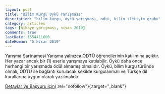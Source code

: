 ```yaml
---
layout: post
title: "Bilim Kurgu Öykü Yarışması"
description: "bilim kurgu, öykü yarışması, odtü, bilim iletişim grubu"
category: articles
tags: [hikaye yarışması, nisan 2019]
comments: true
lastDate: 1554411600
dateHuman: "5 Nisan 2019"
---
```


Yarışma Şartnamesi
Yarışma yalnızca ODTÜ öğrencilerinin katılımına açıktır.
Her yazar ancak bir (1) eserle yarışmaya katılabilir.
Öykü daha önce herhangi bir yarışmada ödül almamış olmalıdır.
Öykü, bilim kurgu türünde olmalı, ODTÜ ile bağlantı kurulacak şekilde kurgulanmalı ve Türkçe dil kurallarına uygun olarak yazılmalıdır.

[Detaylar ve Başvuru için](http://basinda.odtu.edu.tr/icerik/odtuden/65/odtu-ogrencilerine-yonelik-bilimkurgu-oyku-yarismasi-duzenleniyor?utm_source=edebiyatyarismalari.com&utm_medium=affiliate){:rel="nofollow"}{:target="_blank"}